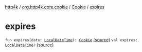 [http4k](../../index.md) / [org.http4k.core.cookie](../index.md) / [Cookie](index.md) / [expires](./expires.md)

# expires

`fun expires(date: `[`LocalDateTime`](https://docs.oracle.com/javase/9/docs/api/java/time/LocalDateTime.html)`): `[`Cookie`](index.md) [(source)](https://github.com/http4k/http4k/blob/master/http4k-core/src/main/kotlin/org/http4k/core/cookie/Cookie.kt#L24)
`val expires: `[`LocalDateTime`](https://docs.oracle.com/javase/9/docs/api/java/time/LocalDateTime.html)`?` [(source)](https://github.com/http4k/http4k/blob/master/http4k-core/src/main/kotlin/org/http4k/core/cookie/Cookie.kt#L13)